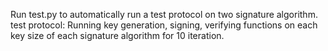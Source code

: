 Run test.py to automatically run a test protocol on two signature algorithm.
test protocol:
    Running key generation, signing, verifying functions on each key size of each signature algorithm for 10 
    iteration.

